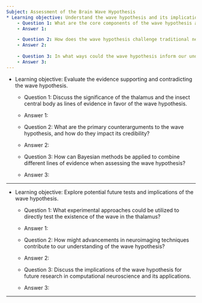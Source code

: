 ```yaml
---
Subject: Assessment of the Brain Wave Hypothesis
* Learning objective: Understand the wave hypothesis and its implications for spatial cognition.
    - Question 1: What are the core components of the wave hypothesis as proposed in the context of spatial cognition?
    - Answer 1: 

    - Question 2: How does the wave hypothesis challenge traditional neural models of spatial representation?
    - Answer 2:
    
    - Question 3: In what ways could the wave hypothesis inform our understanding of consciousness, particularly regarding spatial awareness?
    - Answer 3:
---
```

* Learning objective: Evaluate the evidence supporting and contradicting the wave hypothesis.
    - Question 1: Discuss the significance of the thalamus and the insect central body as lines of evidence in favor of the wave hypothesis.
    - Answer 1: 

    - Question 2: What are the primary counterarguments to the wave hypothesis, and how do they impact its credibility?
    - Answer 2:
    
    - Question 3: How can Bayesian methods be applied to combine different lines of evidence when assessing the wave hypothesis?
    - Answer 3:
---
* Learning objective: Explore potential future tests and implications of the wave hypothesis.
    - Question 1: What experimental approaches could be utilized to directly test the existence of the wave in the thalamus?
    - Answer 1: 

    - Question 2: How might advancements in neuroimaging techniques contribute to our understanding of the wave hypothesis?
    - Answer 2:
    
    - Question 3: Discuss the implications of the wave hypothesis for future research in computational neuroscience and its applications.
    - Answer 3:
---
